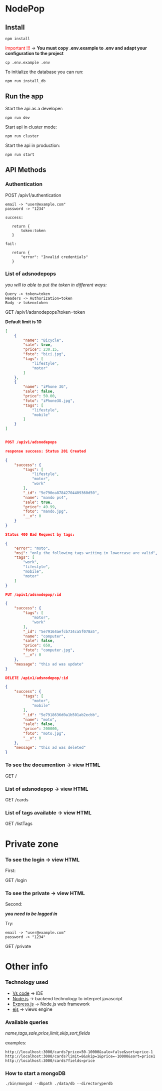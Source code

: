 # NodePop

## Install

```shell
npm install
```

<span style="color:red">Important !!!</span> -> **You must copy .env.example to .env and adapt your configuration to the project**

```shell
cp .env.example .env
```

To initialize the database you can run:

```shell
npm run install_db
```

## Run the app

Start the api as a developer:

```shell
npm run dev
```

Start api in cluster mode:

```shell
npm run cluster
```

Start the api in production:

```shell
npm run start
```

## API Methods


### Authentication

POST /apiv1/authentication

```
email -> "user@example.com"
password -> "1234"

success:
   
   return {
       token:token
   }

fail: 

   return {
       "error": "Invalid credentials"
   }   

```

### List of adsnodepops

*you will to able to put the token in different ways:*

```
Query -> token=token
Headers -> Authorization=token
Body -> token=token

```

GET /apiv1/adsnodepops?token=token

**Default limit is 10**

```json
[
    {
        "name": "Bicycle",
        "sale": true,
        "price": 230.15,
        "foto": "bici.jpg",
        "tags": [
            "lifestyle",
            "motor"
        ]
    },
    {
        "name": "iPhone 3G",
        "sale": false,
        "price": 50.00,
        "foto": "iPhone3G.jpg",
        "tags": [
            "lifestyle",
            "mobile"
        ]
    }
]


POST /apiv1/adsnodepops

response success: Status 201 Created

{
    "success": {
        "tags": [
            "lifestyle",
            "motor",
            "work"
        ],
        "_id": "5e790ea87842704409360d50",
        "name": "mando ps4",
        "sale": true,
        "price": 49.99,
        "foto": "mando.jpg",
        "__v": 0
    }
}

Status 400 Bad Request by tags:

{
    "error": "moto",
    "msj": "only the following tags writing in lowercase are valid",
    "tags": [
        "work",
        "lifestyle",
        "mobile",
        "motor"
    ]
}

PUT /apiv1/adsnodepop/:id

{
    "success": {
        "tags": [
            "motor",
            "work"
        ],
        "_id": "5e79164aefcb734ca5f078a5",
        "name": "computer",
        "sale": false,
        "price": 650,
        "foto": "computer.jpg",
        "__v": 0
    },
    "message": "this ad was update"
}

DELETE /apiv1/adsnodepop/:id

{
    "success": {
        "tags": [
            "motor",
            "mobile"
        ],
        "_id": "5e7918636d0a1b501ab2ecbb",
        "name": "moto",
        "sale": false,
        "price": 200000,
        "foto": "moto.jpg",
        "__v": 0
    },
    "message": "this ad was deleted"
}
```

### To see the documention -> view HTML

GET /

### List of adsnodepop -> view HTML

GET /cards

### List of tags available -> view HTML

GET /listTags

# Private zone

### To see the login -> view HTML

First:

GET /login

### To see the private -> view HTML

Second:

***you need to be logged in***

Try:

```
email -> "user@example.com"
password -> "1234"

```

GET /private


# Other info


### Technology used

- [Vs code](https://code.visualstudio.com/) -> IDE 
- [Node.js](https://nodejs.org/es/) -> backend technology to interpret javascript
- [Express.js](https://expressjs.com/es/) -> Node.js web framework
- [ejs](https://www.npmjs.com/package/ejs) -> views engine


### Available queries

*name,tags,sale,price,limit,skip,sort,fields*

examples:

`http://localhost:3000/cards?price=50-10000&sale=false&sort=price-1`
`http://localhost:3000/cards?limit=8&skip=1&price=-10000&sort=price1`
`http://localhost:3000/cards?fields=price`


### How to start a mongoDB

```shell
./bin/mongod --dbpath ./data/db --directoryperdb
```